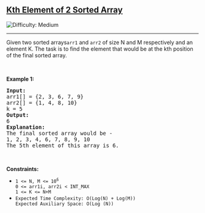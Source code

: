 <h2><a href="https://www.geeksforgeeks.org/problems/k-th-element-of-two-sorted-array1317/1">Kth Element of 2 Sorted Array</a></h2> 
<img src='https://img.shields.io/badge/Difficulty-Medium-orange' alt='Difficulty: Medium' /><hr>
<p>Given two sorted arrays<code>arr1</code>  and <code>arr2</code> of size N and M respectively and an element K. 
The task is to find the element that would be at the kth position of the final sorted array.
 </p>

<p>&nbsp;</p>
<p><strong class="example">Example 1:</strong></p>
<pre><strong>Input:</strong>
arr1[] = {2, 3, 6, 7, 9}
arr2[] = {1, 4, 8, 10}
k = 5
<strong>Output:</strong>
6
<strong>Explanation:</strong>
The final sorted array would be -
1, 2, 3, 4, 6, 7, 8, 9, 10
The 5th element of this array is 6.
</pre>
<p>&nbsp;</p>
<p><strong>Constraints:</strong></p>

<ul>
	<li><code>1 <= N, M <= 10<sup>6</sup>
0 <= arr1i, arr2i < INT_MAX
1 <= K <= N+M</code></li>
	<li><code>Expected Time Complexity: O(Log(N) + Log(M))
Expected Auxiliary Space: O(Log (N))</code></li>
</ul>

